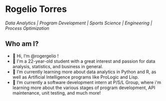 # Rogelio Torres 

*Data Analytics | Program Development | Sports Science | Engineering | Process Optimization*

## Who am I?
- 👋 Hi, I’m @rogergelio !
- 👀 I'm a 22-year-old student with a great interest and passion for data analysis, statistics, and business in general. 
- 🌱 I’m currently learning more about data analytics in Python and R, as well as Artificial Intelligence programs like ProLogic and Lisp.
- 💞️ I’m currently a software development intern at P/S/L Group, where i'm learning more about the various stages of program development, API maintenance, unit testing, and much more! 

<!---
rogergelio/rogergelio is a ✨ special ✨ repository because its `README.md` (this file) appears on your GitHub profile.
You can click the Preview link to take a look at your changes.
--->
